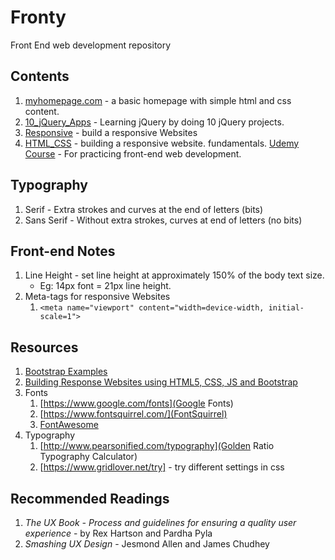 # Fronty
Front End web development repository

## Contents
1. [myhomepage.com](./myhomepage.com) - a basic homepage with simple html and css content.
2. [10_jQuery_Apps](https://www.udemy.com/jquery-web-development-made-easy/learn/v4/t) - Learning jQuery by doing 10 jQuery projects.
3. [Responsive](./Responsive) - build a responsive Websites
4. [HTML_CSS](./HTML_CSS) - building a responsive website. fundamentals. [Udemy Course](https://www.udemy.com/design-and-develop-a-killer-website-with-html5-and-css3/learn/v4/t/lecture/2533744?start=0) - For practicing front-end web development.
## Typography
1. Serif - Extra strokes and curves at the end of letters (bits)
2. Sans Serif - Without extra strokes, curves at end of letters (no bits)

## Front-end Notes
1. Line Height - set line height at approximately 150% of the body text size.
    - Eg: 14px font = 21px line height.
2. Meta-tags for responsive Websites
    1. `<meta name="viewport" content="width=device-width, initial-scale=1">`

## Resources
1. [Bootstrap Examples](https://www.w3schools.com/bootstrap/bootstrap_examples.asp)
2. [Building Response Websites using HTML5, CSS, JS and Bootstrap](https://www.udemy.com/build-responsive-website-using-html5-css3-js-and-bootstrap/)
3. Fonts
    1. [https://www.google.com/fonts](Google Fonts)
    2. [https://www.fontsquirrel.com/](FontSquirrel)
    3. [FontAwesome](https://fontawesome.com/v4.7.0/)
4. Typography
    1. [http://www.pearsonified.com/typography](Golden Ratio Typography Calculator)
    2. [https://www.gridlover.net/try] - try different settings in css
## Recommended Readings
1. *The UX Book - Process and guidelines for ensuring a quality user experience* - by Rex Hartson and Pardha Pyla
2. *Smashing UX Design* - Jesmond Allen and James Chudhey
